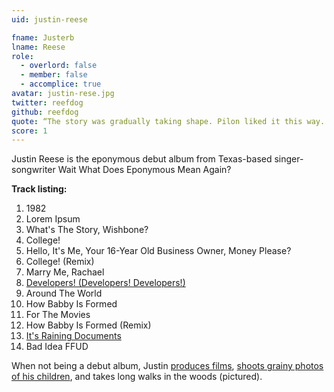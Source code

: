 ```yaml
---
uid: justin-reese

fname: Justerb
lname: Reese
role:
  - overlord: false
  - member: false
  - accomplice: true
avatar: justin-rese.jpg
twitter: reefdog
github: reefdog
quote: “The story was gradually taking shape. Pilon liked it this way. It ruined a story to have it all come out quickly. The good story lay in half-told things which must be filled in out of the hearer’s own experiences.” — John Steinbeck, _Tortilla Flat_
score: 1
---
```


Justin Reese is the eponymous debut album from Texas-based singer-songwriter Wait What Does Eponymous Mean Again?

**Track listing:**

1. 1982
2. Lorem Ipsum
3. What's The Story, Wishbone?
4. College!
5. Hello, It's Me, Your 16-Year Old Business Owner, Money Please?
6. College! (Remix)
7. Marry Me, Rachael
8. [Developers! (Developers! Developers!)](https://github.com/reefdog)
9. Around The World
10. How Babby Is Formed
11. For The Movies
12. How Babby Is Formed (Remix)
13. [It's Raining Documents](https://www.documentcloud.org/)
14. Bad Idea FFUD

When not being a debut album, Justin [produces films](https://vimeo.com/makedowith), [shoots grainy photos of his children](https://www.instagram.com/reefdog/), and takes long walks in the woods (pictured).
